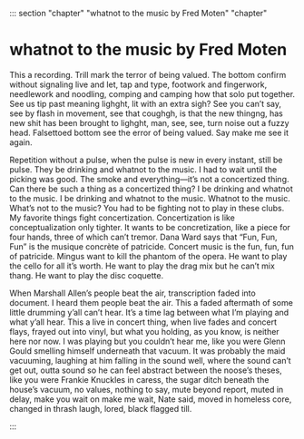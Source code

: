 

::: section "chapter" "whatnot to the music by Fred Moten" "chapter"

# whatnot to the music by Fred Moten


This a recording. Trill mark the terror of being valued. The bottom confirm without signaling live and let, tap and type, footwork and fingerwork, needlework and noodling, comping and camping how that solo put together. See us tip past meaning lighght, lit with an extra sigh? See you can’t say, see by flash in movement, see that coughgh, is that the new thingng, has new shit has been brought to lighght, man, see, see, turn noise out a fuzzy head. Falsettoed bottom see the error of being valued. Say make me see it again.

Repetition without a pulse, when the pulse is new in every instant, still be pulse. They be drinking and whatnot to the music. I had to wait until the picking was good. The smoke and everything—it’s not a concertized thing. Can there be such a thing as a concertized thing? I be drinking and whatnot to the music. I be drinking and whatnot to the music. Whatnot to the music. What’s not to the music? You had to be fighting not to play in these clubs. My favorite things fight concertization. Concertization is like conceptualization only tighter. It wants to be concretization, like a piece for four hands, three of which can’t tremor. Dana Ward says that “Fun, Fun, Fun” is the musique concrète of patricide. Concert music is the fun, fun, fun of patricide. Mingus want to kill the phantom of the opera. He want to play the cello for all it’s worth. He want to play the drag mix but he can’t mix thang. He want to play the disc coquette.

When Marshall Allen’s people beat the air, transcription faded into document. I heard them people beat the air. This a faded aftermath of some little drumming y’all can’t hear. It’s a time lag between what I’m playing and what y’all hear. This a live in concert thing, when live fades and concert flays, frayed out into vinyl, but what you holding, as you know, is neither here nor now. I was playing but you couldn’t hear me, like you were Glenn Gould smelling himself underneath that vacuum. It was probably the maid vacuuming, laughing at him falling in the sound well, where the sound can’t get out, outta sound so he can feel abstract between the noose’s theses, like you were Frankie Knuckles in caress, the sugar ditch beneath the house’s vacuum, no values, nothing to say, mute beyond report, muted in delay, make you wait on make me wait, Nate said, moved in homeless core, changed in thrash laugh, lored, black flagged till.

:::
